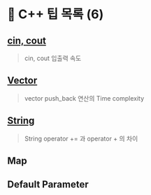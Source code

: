 
# 🚩 C++ 팁 목록 (6)

##  [cin, cout](../cin.md)

> cin, cout 입출력 속도 
 
## [Vector](../vector_pb.md)
> vector push_back 연산의 Time complexity 
 
##  [String](../string.md)
> String operator += 과 operator + 의 차이 

##  Map 
 
##  Default Parameter 
 
